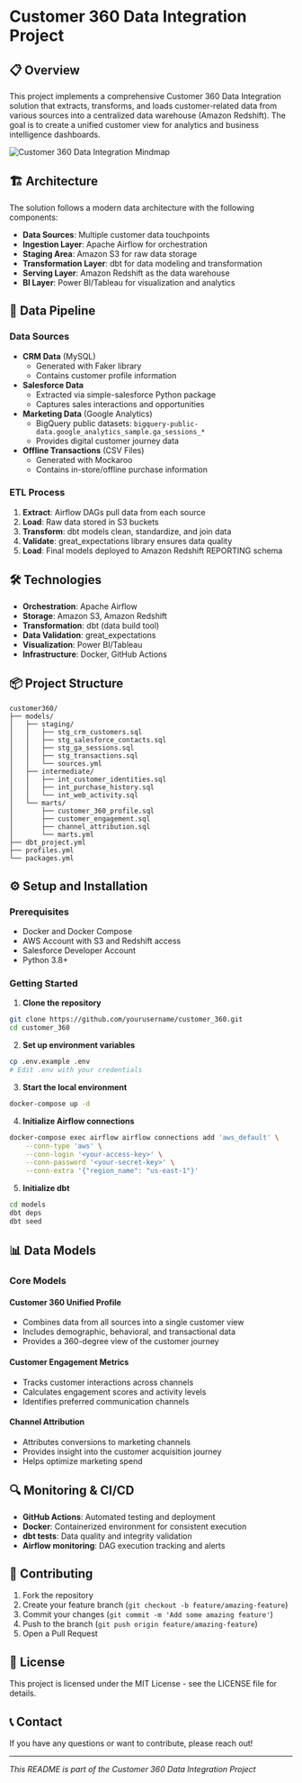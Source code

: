

# Customer 360 Data Integration Project

## 📋 Overview
This project implements a comprehensive Customer 360 Data Integration solution that extracts, transforms, and loads customer-related data from various sources into a centralized data warehouse (Amazon Redshift). The goal is to create a unified customer view for analytics and business intelligence dashboards.

![Customer 360 Data Integration Mindmap](https://cdn1.genspark.ai/user-upload-image/imagen_generated/80467853-7a20-42be-bea0-fa73e9b2efcd)

## 🏗️ Architecture

The solution follows a modern data architecture with the following components:

- **Data Sources**: Multiple customer data touchpoints
- **Ingestion Layer**: Apache Airflow for orchestration
- **Staging Area**: Amazon S3 for raw data storage
- **Transformation Layer**: dbt for data modeling and transformation
- **Serving Layer**: Amazon Redshift as the data warehouse
- **BI Layer**: Power BI/Tableau for visualization and analytics

## 🔄 Data Pipeline

### Data Sources
- **CRM Data** (MySQL)
  - Generated with Faker library
  - Contains customer profile information
- **Salesforce Data**
  - Extracted via simple-salesforce Python package
  - Captures sales interactions and opportunities
- **Marketing Data** (Google Analytics)
  - BigQuery public datasets: `bigquery-public-data.google_analytics_sample.ga_sessions_*`
  - Provides digital customer journey data
- **Offline Transactions** (CSV Files)
  - Generated with Mockaroo
  - Contains in-store/offline purchase information

### ETL Process
1. **Extract**: Airflow DAGs pull data from each source
2. **Load**: Raw data stored in S3 buckets
3. **Transform**: dbt models clean, standardize, and join data
4. **Validate**: great_expectations library ensures data quality
5. **Load**: Final models deployed to Amazon Redshift REPORTING schema

## 🛠️ Technologies

- **Orchestration**: Apache Airflow
- **Storage**: Amazon S3, Amazon Redshift
- **Transformation**: dbt (data build tool)
- **Data Validation**: great_expectations
- **Visualization**: Power BI/Tableau
- **Infrastructure**: Docker, GitHub Actions

## 📦 Project Structure

```
customer360/
├── models/
│   ├── staging/
│   │   ├── stg_crm_customers.sql
│   │   ├── stg_salesforce_contacts.sql
│   │   ├── stg_ga_sessions.sql
│   │   ├── stg_transactions.sql
│   │   └── sources.yml
│   ├── intermediate/
│   │   ├── int_customer_identities.sql
│   │   ├── int_purchase_history.sql
│   │   └── int_web_activity.sql
│   └── marts/
│       ├── customer_360_profile.sql
│       ├── customer_engagement.sql
│       ├── channel_attribution.sql
│       └── marts.yml
├── dbt_project.yml
├── profiles.yml
└── packages.yml
```

## ⚙️ Setup and Installation

### Prerequisites
- Docker and Docker Compose
- AWS Account with S3 and Redshift access
- Salesforce Developer Account
- Python 3.8+

### Getting Started

1. **Clone the repository**
```bash
git clone https://github.com/yourusername/customer_360.git
cd customer_360
```

2. **Set up environment variables**
```bash
cp .env.example .env
# Edit .env with your credentials
```

3. **Start the local environment**
```bash
docker-compose up -d
```

4. **Initialize Airflow connections**
```bash
docker-compose exec airflow airflow connections add 'aws_default' \
    --conn-type 'aws' \
    --conn-login '<your-access-key>' \
    --conn-password '<your-secret-key>' \
    --conn-extra '{"region_name": "us-east-1"}'
```

5. **Initialize dbt**
```bash
cd models
dbt deps
dbt seed
```

## 📊 Data Models

### Core Models

#### Customer 360 Unified Profile
- Combines data from all sources into a single customer view
- Includes demographic, behavioral, and transactional data
- Provides a 360-degree view of the customer journey

#### Customer Engagement Metrics
- Tracks customer interactions across channels
- Calculates engagement scores and activity levels
- Identifies preferred communication channels

#### Channel Attribution
- Attributes conversions to marketing channels
- Provides insight into the customer acquisition journey
- Helps optimize marketing spend

## 🔍 Monitoring & CI/CD

- **GitHub Actions**: Automated testing and deployment
- **Docker**: Containerized environment for consistent execution
- **dbt tests**: Data quality and integrity validation
- **Airflow monitoring**: DAG execution tracking and alerts

## 🤝 Contributing

1. Fork the repository
2. Create your feature branch (`git checkout -b feature/amazing-feature`)
3. Commit your changes (`git commit -m 'Add some amazing feature'`)
4. Push to the branch (`git push origin feature/amazing-feature`)
5. Open a Pull Request

## 📄 License

This project is licensed under the MIT License - see the LICENSE file for details.

## 📞 Contact

If you have any questions or want to contribute, please reach out!

---

*This README is part of the Customer 360 Data Integration Project*
